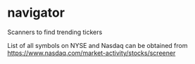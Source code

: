 # navigator
Scanners to find trending tickers

List of all symbols on NYSE and Nasdaq can be obtained from
https://www.nasdaq.com/market-activity/stocks/screener